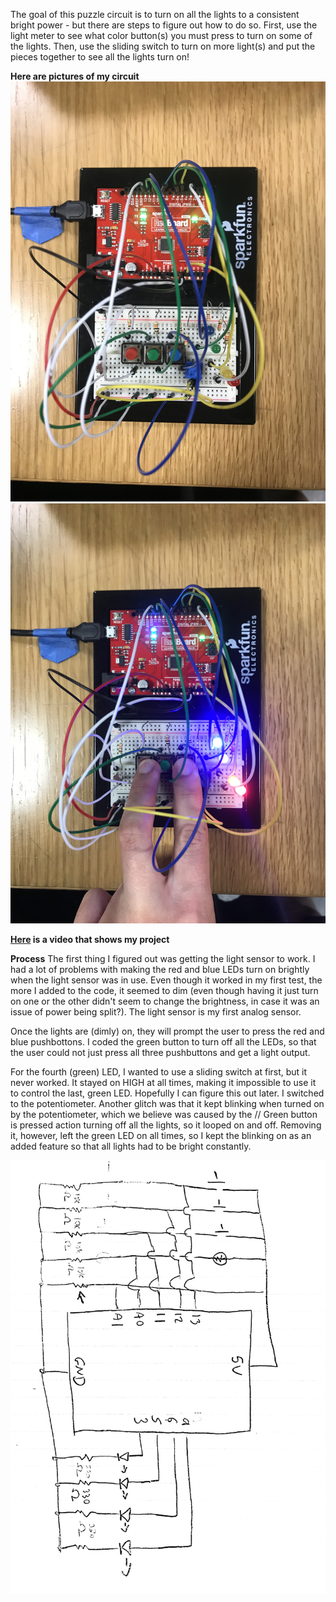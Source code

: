 The goal of this puzzle circuit is to turn on all the lights to a consistent bright power - but there are steps to figure out how to do so. First, use the light meter to see what color button(s) you must press to turn on some of the lights. Then, use the sliding switch to turn on more light(s) and put the pieces together to see all the lights turn on!

**Here are pictures of my circuit**
![](circuitpicture.JPG)
![](circuitpictureinuse.JPG)

**[Here](https://youtu.be/8g22FEsRuYo) is a video that shows my project**

**Process**
The first thing I figured out was getting the light sensor to work. I had a lot of problems with making the red and blue LEDs turn on brightly when the light sensor was in use. Even though it worked in my first test, the more I added to the code, it seemed to dim (even though having it just turn on one or the other didn't seem to change the brightness, in case it was an issue of power being split?). The light sensor is my first analog sensor.

Once the lights are (dimly) on, they will prompt the user to press the red and blue pushbottons. I coded the green button to turn off all the LEDs, so that the user could not just press all three pushbuttons and get a light output.

For the fourth (green) LED, I wanted to use a sliding switch at first, but it never worked. It stayed on HIGH at all times, making it impossible to use it to control the last, green LED. Hopefully I can figure this out later. I switched to the potentiometer. Another glitch was that it kept blinking when turned on by the potentiometer, which we believe was caused by the // Green button is pressed action turning off all the lights, so it looped on and off. Removing it, however, left the green LED on all times, so I kept the blinking on as an added feature so that all lights had to be bright constantly.

![](schematic.png)
